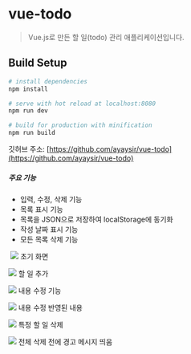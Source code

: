 # vue-todo

> Vue.js로 만든 할 일(todo) 관리 애플리케이션입니다.

## Build Setup

``` bash
# install dependencies
npm install

# serve with hot reload at localhost:8080
npm run dev

# build for production with minification
npm run build
```
깃허브 주소: [https://github.com/ayaysir/vue-todo](https://github.com/ayaysir/vue-todo) 

##### **주요 기능**

*   입력, 수정, 삭제 기능
*   목록 표시 기능
*   목록을 JSON으로 저장하여 localStorage에 동기화
*   작성 날짜 표시 기능
*   모든 목록 삭제 기능

 ![](http://yoonbumtae.com/wp-content/uploads/2020/08/스크린샷-2020-08-19-오후-3.13.20.png) 
 초기 화면
 
 ![](http://yoonbumtae.com/wp-content/uploads/2020/08/스크린샷-2020-08-19-오후-3.13.39.png) 
 할 일 추가
 
 ![](http://yoonbumtae.com/wp-content/uploads/2020/08/스크린샷-2020-08-19-오후-3.14.05.png) 
 내용 수정 기능
 
 ![](http://yoonbumtae.com/wp-content/uploads/2020/08/스크린샷-2020-08-19-오후-3.14.13.png) 
 내용 수정 반영된 내용
 
 ![](http://yoonbumtae.com/wp-content/uploads/2020/08/스크린샷-2020-08-19-오후-3.14.25.png) 
 특정 할 일 삭제
 
 ![](http://yoonbumtae.com/wp-content/uploads/2020/08/스크린샷-2020-08-19-오후-3.14.32.png) 
 전체 삭제 전에 경고 메시지 띄움

